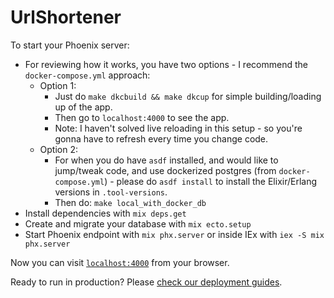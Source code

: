 # UrlShortener

To start your Phoenix server:
  * For reviewing how it works, you have two options - I recommend the `docker-compose.yml` approach:
    - Option 1:
      - Just do `make dkcbuild && make dkcup` for simple building/loading up of the app. 
      - Then go to `localhost:4000` to see the app.
      - Note: I haven't solved live reloading in this setup - so you're gonna have to refresh every time you change code.
    - Option 2:
      - For when you do have `asdf` installed, and would like to jump/tweak code, and use dockerized postgres (from `docker-compose.yml`) - please do `asdf install` to install the Elixir/Erlang versions in `.tool-versions`.
      - Then do: `make local_with_docker_db`
  * Install dependencies with `mix deps.get`
  * Create and migrate your database with `mix ecto.setup`
  * Start Phoenix endpoint with `mix phx.server` or inside IEx with `iex -S mix phx.server`

Now you can visit [`localhost:4000`](http://localhost:4000) from your browser.

Ready to run in production? Please [check our deployment guides](https://hexdocs.pm/phoenix/deployment.html).

